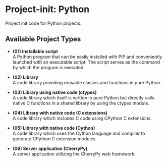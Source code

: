# Project-init: Python

Project init code for Python projects.

## Available Project Types

* **(01) Installable script**  
  A Python program that can be easily installed with PIP and conveniently launched with an executable script. The script serves as the command by which the program is executed.

* **(02) Library**  
  A code library providing reusable classes and functions in pure Python.

* **(03) Library using native code (ctypes)**  
  A code library which itself is written in pure Python but directly calls native C functions in a shared library by using the ctypes module.

* **(04) Library with native code (C extensions)**  
  A code library which includes C code using CPython C extensions.

* **(05) Library with native code (Cython)**  
  A code library which uses the Cython language and compiler to generate CPython C extension modules.

* **(06) Server application (CherryPy)**  
  A server application utilizing the CherryPy web framework.

